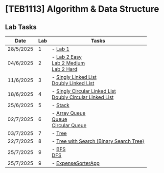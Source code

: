 # **[TEB1113]** Algorithm & Data Structure

## Lab Tasks

| Date      | Lab | Tasks                                                                                                                                              |
| --------- | --- | -------------------------------------------------------------------------------------------------------------------------------------------------- |
| 28/5/2025 | 1   | - [Lab 1](https://github.com/1Sacabambaspis/TEB1113_DSA_22010978/blob/main/Lab1/22010978_Chong_L1.cpp)                                             |
| 04/6/2025 | 2   | - [Lab 2 Easy](https://github.com/1Sacabambaspis/TEB1113_DSA_22010978/blob/main/Lab2/22010978_Chong_Easy.cpp) <br> [Lab 2 Medium](https://github.com/1Sacabambaspis/TEB1113_DSA_22010978/blob/main/Lab2/22010978_Chong_Medium.cpp) <br> [Lab 2 Hard](https://github.com/1Sacabambaspis/TEB1113_DSA_22010978/blob/main/Lab2/22010978_Chong_Hard.cpp) |
| 11/6/2025 | 3   | - [Singly Linked List](https://github.com/1Sacabambaspis/TEB1113_DSA_22010978/blob/main/Lab%203/Linked_List.cpp) <br> [Doubly Linked List](https://github.com/1Sacabambaspis/TEB1113_DSA_22010978/blob/main/Lab%203/DoublyLinkedList.cpp) |
| 18/6/2025 | 4   | - [Singly Circular Linked List](https://github.com/1Sacabambaspis/TEB1113_DSA_22010978/blob/main/Lab%204/SinglyCircularLinkedList.cpp) <br> [Doubly Circular Linked List](https://github.com/1Sacabambaspis/TEB1113_DSA_22010978/blob/main/Lab%204/DoublyCircularLinkedList.cpp) |
| 25/6/2025 | 5   | - [Stack](https://github.com/1Sacabambaspis/TEB1113_DSA_22010978/blob/main/Lab5/Stack.cpp)                                                         |
| 02/7/2025 | 6   | - [Array Queue](https://github.com/1Sacabambaspis/TEB1113_DSA_22010978/blob/main/Lab%206/ArrayQueue.cpp) <br> [Queue](https://github.com/1Sacabambaspis/TEB1113_DSA_22010978/blob/main/Lab%206/Queue.cpp) <br> [Circular Queue](https://github.com/1Sacabambaspis/TEB1113_DSA_22010978/blob/main/Lab%206/CircularQueue.cpp) |
| 03/7/2025 | 7   | - [Tree](https://github.com/1Sacabambaspis/TEB1113_DSA_22010978/blob/main/Lab%207/Tree.cpp)                                                        |
| 22/7/2025 | 8   | - [Tree with Search (Binary Search Tree)](https://github.com/1Sacabambaspis/TEB1113_DSA_22010978/blob/main/Lab%208/TreeWithSearch.cpp)             |
| 25/7/2025 | 9   | - [BFS](https://github.com/1Sacabambaspis/TEB1113_DSA_22010978/blob/main/Lab%209/BFS.cpp)  <br> [DFS](https://github.com/1Sacabambaspis/TEB1113_DSA_22010978/blob/main/Lab%209/DFS.cpp)  |
| 25/7/2025 | 9   | - [ExpenseSorterApp](https://github.com/1Sacabambaspis/TEB1113_DSA_22010978/tree/main/ExpenseSorterApp)  |
